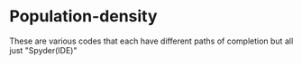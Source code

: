 # Population-density
These are various codes that each have different paths of completion but all just "Spyder(IDE)"
